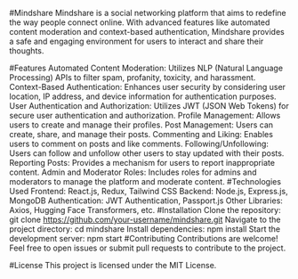 #Mindshare
Mindshare is a social networking platform that aims to redefine the way people connect online. With advanced features like automated content moderation and context-based authentication, Mindshare provides a safe and engaging environment for users to interact and share their thoughts.

#Features
Automated Content Moderation: Utilizes NLP (Natural Language Processing) APIs to filter spam, profanity, toxicity, and harassment.
Context-Based Authentication: Enhances user security by considering user location, IP address, and device information for authentication purposes.
User Authentication and Authorization: Utilizes JWT (JSON Web Tokens) for secure user authentication and authorization.
Profile Management: Allows users to create and manage their profiles.
Post Management: Users can create, share, and manage their posts.
Commenting and Liking: Enables users to comment on posts and like comments.
Following/Unfollowing: Users can follow and unfollow other users to stay updated with their posts.
Reporting Posts: Provides a mechanism for users to report inappropriate content.
Admin and Moderator Roles: Includes roles for admins and moderators to manage the platform and moderate content.
#Technologies Used
Frontend: React.js, Redux, Tailwind CSS
Backend: Node.js, Express.js, MongoDB
Authentication: JWT Authentication, Passport.js
Other Libraries: Axios, Hugging Face Transformers, etc.
#Installation
Clone the repository: git clone https://github.com/your-username/mindshare.git
Navigate to the project directory: cd mindshare
Install dependencies: npm install
Start the development server: npm start
#Contributing
Contributions are welcome! Feel free to open issues or submit pull requests to contribute to the project.

#License
This project is licensed under the MIT License.
